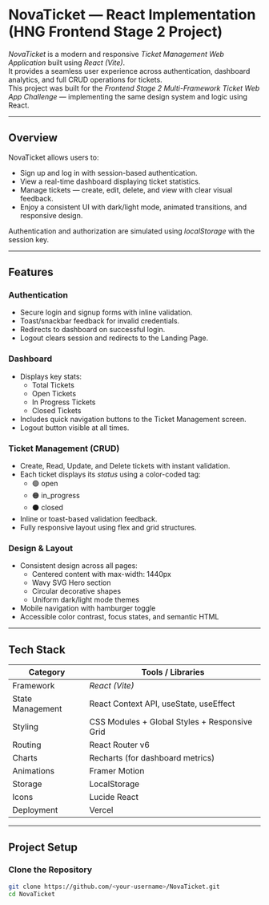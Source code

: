 # NovaTicket — React Implementation (HNG Frontend Stage 2 Project)

*NovaTicket* is a modern and responsive *Ticket Management Web Application* built using *React (Vite)*.  
It provides a seamless user experience across authentication, dashboard analytics, and full CRUD operations for tickets.  
This project was built for the *Frontend Stage 2 Multi-Framework Ticket Web App Challenge* — implementing the same design system and logic using React.

---

## Overview

NovaTicket allows users to:

- Sign up and log in with session-based authentication.
- View a real-time dashboard displaying ticket statistics.
- Manage tickets — create, edit, delete, and view with clear visual feedback.
- Enjoy a consistent UI with dark/light mode, animated transitions, and responsive design.

Authentication and authorization are simulated using *localStorage* with the session key.

---

## Features

### Authentication
- Secure login and signup forms with inline validation.
- Toast/snackbar feedback for invalid credentials.
- Redirects to dashboard on successful login.
- Logout clears session and redirects to the Landing Page.

### Dashboard
- Displays key stats:
  - Total Tickets
  - Open Tickets
  - In Progress Tickets
  - Closed Tickets
- Includes quick navigation buttons to the Ticket Management screen.
- Logout button visible at all times.

### Ticket Management (CRUD)
- Create, Read, Update, and Delete tickets with instant validation.
- Each ticket displays its *status* using a color-coded tag:
  - 🟢 open
  - 🟠 in_progress
  - ⚫ closed
- Inline or toast-based validation feedback.
- Fully responsive layout using flex and grid structures.

###  Design & Layout
- Consistent design across all pages:
  - Centered content with max-width: 1440px
  - Wavy SVG Hero section
  - Circular decorative shapes
  - Uniform dark/light mode themes
- Mobile navigation with hamburger toggle
- Accessible color contrast, focus states, and semantic HTML

---

##  Tech Stack

| Category | Tools / Libraries |
|-----------|-------------------|
| Framework | *React (Vite)* |
| State Management | React Context API, useState, useEffect |
| Styling | CSS Modules + Global Styles + Responsive Grid |
| Routing | React Router v6 |
| Charts | Recharts (for dashboard metrics) |
| Animations | Framer Motion |
| Storage | LocalStorage |
| Icons | Lucide React |
| Deployment | Vercel |

---

## Project Setup

### Clone the Repository
```bash
git clone https://github.com/<your-username>/NovaTicket.git
cd NovaTicket
